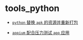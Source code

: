 # tools_python
* [`python` 替换 `apk` 的资源并重新打包](./android/replace_apk_resource/readme.md)

* [`appium` 配合压力测试 `app` 应用](./android/appium_demo/)


